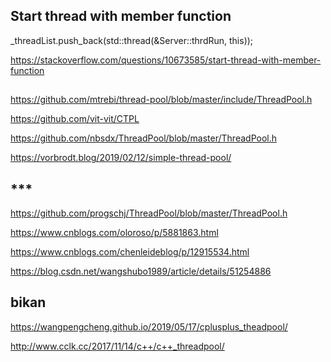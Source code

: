 <!--
 * @Author: Shiyu Yi
 * @Github: https://github.com/chanchann
-->
## Start thread with member function

_threadList.push_back(std::thread(&Server::thrdRun, this));

https://stackoverflow.com/questions/10673585/start-thread-with-member-function

## 

https://github.com/mtrebi/thread-pool/blob/master/include/ThreadPool.h

https://github.com/vit-vit/CTPL

https://github.com/nbsdx/ThreadPool/blob/master/ThreadPool.h

https://vorbrodt.blog/2019/02/12/simple-thread-pool/

## ***

https://github.com/progschj/ThreadPool/blob/master/ThreadPool.h

https://www.cnblogs.com/oloroso/p/5881863.html

https://www.cnblogs.com/chenleideblog/p/12915534.html

https://blog.csdn.net/wangshubo1989/article/details/51254886

## bikan

https://wangpengcheng.github.io/2019/05/17/cplusplus_theadpool/

http://www.cclk.cc/2017/11/14/c++/c++_threadpool/